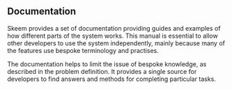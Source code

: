 ## Documentation

Skeem provides a set of documentation providing guides and examples of how different parts of the system works. This manual is essential to allow other developers to use the system independently, mainly because many of the features use bespoke terminology and practises.

The documentation helps to limit the issue of bespoke knowledge, as described in the problem definition. It provides a single source for developers to find answers and methods for completing particular tasks.
